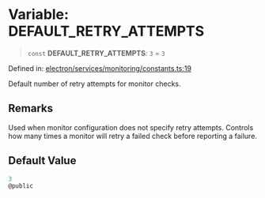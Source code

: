 # Variable: DEFAULT\_RETRY\_ATTEMPTS

> `const` **DEFAULT\_RETRY\_ATTEMPTS**: `3` = `3`

Defined in: [electron/services/monitoring/constants.ts:19](https://github.com/Nick2bad4u/Uptime-Watcher/blob/8a1973382d5fe14c52996ecda381894eb7ecd4a6/electron/services/monitoring/constants.ts#L19)

Default number of retry attempts for monitor checks.

## Remarks

Used when monitor configuration does not specify retry attempts. Controls how many times a monitor will retry a failed check before reporting a failure.

## Default Value

```ts
3
@public
```

